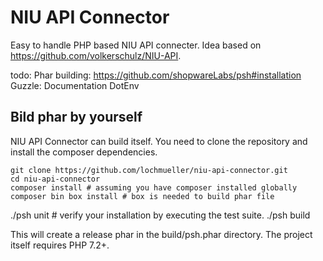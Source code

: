 # NIU API Connector

Easy to handle PHP based NIU API connecter. Idea based on https://github.com/volkerschulz/NIU-API.




todo:
Phar building: https://github.com/shopwareLabs/psh#installation
Guzzle: 
Documentation
DotEnv



## Bild phar by yourself

NIU API Connector can build itself. You need to clone the repository and install the composer dependencies.

    git clone https://github.com/lochmueller/niu-api-connector.git
    cd niu-api-connector
    composer install # assuming you have composer installed globally
    composer bin box install # box is needed to build phar file

./psh unit # verify your installation by executing the test suite.
./psh build

This will create a release phar in the build/psh.phar directory. The project itself requires PHP 7.2+.

